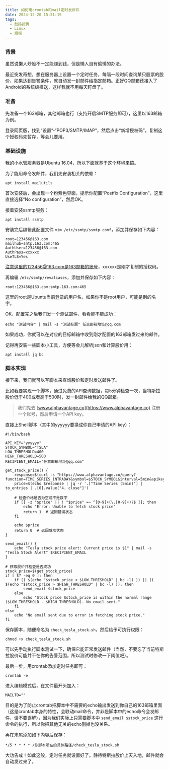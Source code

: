 ```yaml
---
title: 如何用crontab和mail定时发邮件
date: 2024-12-20 15:51:19
tags:
  - 鼓捣折腾
  - Linux
  - 后端
---
```


### 背景

虽然说懒人炒股不一定能赚到钱，但是懒人自有偷懒的办法。

最近突发奇想，想在服务器上设置一个定时任务，每隔一段时间查询某只股票的股价，如果达到告警条件，就自动发一封邮件给指定邮箱。正好QQ邮箱还接入了Android的系统级推送，这样我就不用每天盯盘了。

### 准备

先准备一个163邮箱，其他邮箱也行（支持开启SMTP服务即可），这里以163邮箱为例。

登录网页版，找到“设置”-“POP3/SMTP/IMAP”，然后点击“新增授权码”，复制这个授权码先暂存，等会儿要用。

### 基础设施

我的小水管服务器是Ubuntu 16.04，所以下面就基于这个环境来搞。

为了能用命令发邮件，我们先安装相关的依赖：

```shell
apt install mailutils
```

首次安装后，会出现一个粉紫色界面，提示你配置“Postfix Configuration”，这里直接选择“No configuration”，然后OK。

接着安装ssmtp服务：

```shell
apt install ssmtp
```

安装完后编辑此配置文件 `vim /etc/ssmtp/ssmtp.conf`，添加并保存如下内容：

```
root=123456@163.com
mailhub=smtp.163.com:465
AuthUser=123456@163.com
AuthPass=xxxxxx
UseTLS=Yes
```

注意这里的123456@163.com是163邮箱的账号，xxxxxx是刚才复制的授权码。

再编辑 `/etc/ssmtp/revaliases`，添加并保存如下内容：

```
root:123456@163.com:smtp.163.com:465
```

这里的root是Ubuntu当前登录的用户名，如果你不是root用户，可能是别的名字。

OK，配置完之后我们发一个测试邮件，看看能不能成功：

```shell
echo "测试内容" | mail -s "测试标题" 任意邮箱地址@qq.com
```

如果成功，你就可以在对应的目标邮箱中收到刚才配置的163邮箱发过来的邮件。

记得再安装一些脚本小工具，方便等会儿解析json和计算股价用：

```shell
apt install jq bc
```

### 脚本实现

接下来，我们就可以写脚本来查询股价和定时发送邮件了。

比如我要实现一个脚本，通过免费的API查询数据，每5分钟检查一次，当特斯拉股价低于400或者高于500时，发一封邮件给我的QQ邮箱。

> 我们先去 [www.alphavantage.co](https://www.alphavantage.co) 注册一个账号，然后申请一个API key。 

直接上Shell脚本（其中的yyyyyy要换成你自己申请的API key）：

```shell
#!/bin/bash

API_KEY="yyyyyy"
STOCK_SYMBOL="TSLA"
LOW_THRESHOLD=400
HIGH_THRESHOLD=500
RECIPIENT_EMAIL="任意邮箱地址@qq.com"

get_stock_price() {
    response=$(curl -s "https://www.alphavantage.co/query?function=TIME_SERIES_INTRADAY&symbol=$STOCK_SYMBOL&interval=5min&apikey=$API_KEY")
    price=$(echo $response | jq -r '.["Time Series (5min)"] | to_entries | .[0].value["4. close"]')
    
    # 检查价格是否为空或不是数字
    if [[ -z "$price" || ! "$price" =~ ^[0-9]+(\.[0-9]+)?$ ]]; then
        echo "Error: Unable to fetch stock price"
        return 1  # 返回错误状态
    fi
    
    echo $price
    return 0  # 返回成功状态
}

send_email() {
    echo "Tesla stock price alert: Current price is $1" | mail -s "Tesla Stock Alert" $RECIPIENT_EMAIL
}

# 获取股价并检查是否成功
stock_price=$(get_stock_price)
if [ $? -eq 0 ]; then
    if (( $(echo "$stock_price < $LOW_THRESHOLD" | bc -l) )) || (( $(echo "$stock_price > $HIGH_THRESHOLD" | bc -l) )); then
        send_email $stock_price
    else
        echo "Stock price $stock_price is within the normal range ($LOW_THRESHOLD - $HIGH_THRESHOLD). No email sent."
    fi
else
    echo "No email sent due to error in fetching stock price."
fi
```

保存脚本，随便命名为 `check_tesla_stock.sh`，然后给予可执行权限：

```shell
chmod +x check_tesla_stock.sh
```

可以先手动执行脚本测试一下，确保它能正常发送邮件（当然，不要忘了当前特斯拉股价可能并不在你的告警范围，所以测试时修改一下阈值吧）。

最后一步，用crontab添加定时任务即可：

```shell
crontab -e
```

进入编辑模式后，在文件最开头加入：

```
MAILTO=""
```

目的是为了防止crontab把脚本中不需要的echo输出发送到你自己的163邮箱里面（这是crontab本身的特性，会联动mail命令，并非是脚本中的echo命令会发邮件，请不要误解），因为我们实际上只需要脚本中 `send_email $stock_price` 这行命令的执行，所以你把其他无关的echo删掉也没关系。

再在末尾添加如下内容后保存：

```
*/5 * * * * /你脚本所在的具体路径/check_tesla_stock.sh
```

大功告成！如此这般，定时任务就设置好了。静待特斯拉股价上天入地，邮件就会自动发过来了。
